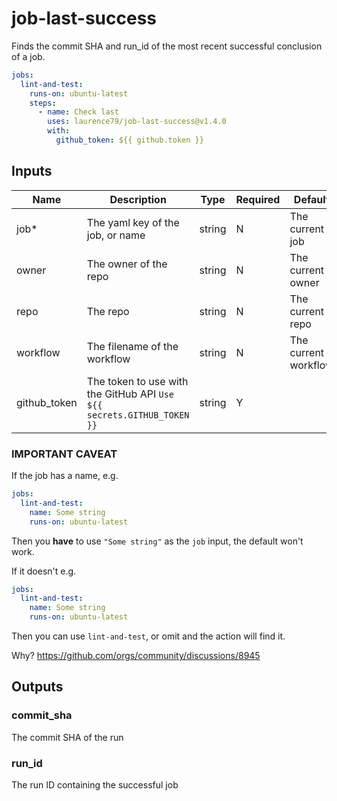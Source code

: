 # job-last-success

Finds the commit SHA and run_id of the most recent successful conclusion of a job.

```yaml
jobs:
  lint-and-test:
    runs-on: ubuntu-latest
    steps:
      - name: Check last
        uses: laurence79/job-last-success@v1.4.0
        with:
          github_token: ${{ github.token }}
```

## Inputs
| Name         | Description                                                            | Type   | Required | Default              |
|--------------|------------------------------------------------------------------------|--------|----------|----------------------|
| job*         | The yaml key of the job, or name                                      | string | N        | The current job      |
| owner        | The owner of the repo                                                  | string | N        | The current owner    |
| repo         | The repo                                                               | string | N        | The current repo     |
| workflow     | The filename of the workflow                                           | string | N        | The current workflow |
| github_token | The token to use with the GitHub API `Use ${{ secrets.GITHUB_TOKEN }}` | string | Y        |                      |

### IMPORTANT CAVEAT
If the job has a name, e.g.
```yaml
jobs:
  lint-and-test:
    name: Some string
    runs-on: ubuntu-latest
```
Then you **have** to use `"Some string"` as the `job` input, the default won't work.

If it doesn't e.g.
```yaml
jobs:
  lint-and-test:
    name: Some string
    runs-on: ubuntu-latest
```
Then you can use `lint-and-test`, or omit and the action will find it.

Why? https://github.com/orgs/community/discussions/8945


## Outputs

### commit_sha
The commit SHA of the run

### run_id
The run ID containing the successful job